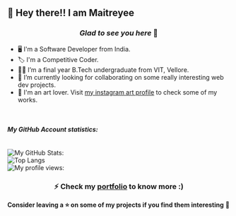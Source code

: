 ## :wave: Hey there!! I am Maitreyee 

### <p align="center">  *Glad to see you here* :yellow_heart:  </p>
* :desktop_computer:	I'm a Software Developer from India.
* :label: I'm a Competitive Coder.
* :woman_student: I’m a final year B.Tech undergraduate from VIT, Vellore.
* :telescope: I’m currently looking for collaborating on some really interesting web dev projects.
* :art: I'm an art lover. Visit [my instagram art profile](https://www.instagram.com/arts_shack/) to check some of my works. 

<br/>

#### *My GitHub Account statistics:* <br/> <br/>
![My GitHub Stats: ](https://github-readme-stats.vercel.app/api?username=maitreyeepaliwal&hide=contribs,prs,issues&show_icons=true&theme=radical) <br/>
![Top Langs](https://github-readme-stats.vercel.app/api/top-langs/?username=anuraghazra) <br/>
![My profile views:](https://komarev.com/ghpvc/?username=maitreyeepaliwal&color=blueviolet) <br/>
### <p align="center">  ⚡ Check my [portfolio](https://maitreyeepaliwal.github.io/MaitreyeePaliwal/) to know more :) <br/> </p> 
**Consider leaving a ⭐ on some of my projects if you find them interesting** :dart:
